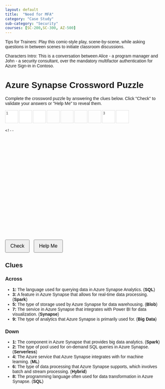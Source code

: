 ```yaml
---
layout: default
title:  "Need for MFA"
category: "Case Study"
sub-category: "Security"
courses: [SC-200,SC-300, AZ-500]
---
```


Tips for Trainers: Play this comic-style play, scene-by-scene, while asking questions in between scenes to initiate classroom discussions.

Characters Intro: This is a conversation between Alice - a program manager and John - a security consultant, over the mandatory multifactor authentication for Azure Sign-in in Contoso.

<!DOCTYPE html>
<html>
<head>
  <title>Azure Synapse Crossword Puzzle</title>
  <style>
    body {
      font-family: Arial, sans-serif;
    }
    .grid {
      display: grid;
      grid-template-columns: repeat(9, 40px);
      grid-template-rows: repeat(9, 40px);
      gap: 5px;
    }
    .cell {
      width: 40px;
      height: 40px;
      border: 1px solid #ddd;
      text-align: center;
      font-size: 16px;
      font-weight: bold;
      position: relative;
    }
    .cell input {
      width: 100%;
      height: 100%;
      border: none;
      text-align: center;
      font-size: 16px;
      font-weight: bold;
      text-transform: uppercase;
    }
    .cell input.incorrect {
      background-color: red;
      color: white;
    }
    .buttons {
      margin: 20px 0;
    }
    button {
      margin-right: 10px;
      padding: 10px 15px;
      font-size: 16px;
    }
    .clue-number {
      position: absolute;
      top: 2px;
      left: 2px;
      font-size: 12px;
      color: gray;
    }
  </style>
</head>
<body>
  <h1>Azure Synapse Crossword Puzzle</h1>
  <p>Complete the crossword puzzle by answering the clues below. Click "Check" to validate your answers or "Help Me" to reveal them.</p>

  <div class="grid">
    <!-- Row 1 -->
    <div class="cell"><input maxlength="1" data-answer="S"><span class="clue-number">1</span></div>
    <div class="cell"><input maxlength="1" data-answer="Q"></div>
    <div class="cell"><input maxlength="1" data-answer="L"></div>
    <div class="cell"></div>
    <div class="cell"></div>
    <div class="cell"></div>
    <div class="cell"></div>
    <div class="cell"><input maxlength="1" data-answer="S"><span class="clue-number">3</span></div>
    <div class="cell"><input maxlength="1" data-answer="P"></div>

    <!-- Row 2 -->
    <div class="cell"></div>
    <div class="cell"></div>
    <div class="cell"></div>
    <div class="cell"></div>
    <div class="cell"></div>
    <div class="cell"></div>
    <div class="cell"><input maxlength="1" data-answer="Y"></div>
    <div class="cell"><input maxlength="1" data-answer="N"></div>
    <div class="cell"><input maxlength="1" data-answer="A"></div>

    <!-- Add the rest of the rows with appropriate cells and answers -->
    <!-- Include clue numbers and answers for both across and down clues -->
  </div>

  <div class="buttons">
    <button id="checkButton">Check</button>
    <button id="helpButton">Help Me</button>
  </div>

  <h2>Clues</h2>
  <h3>Across</h3>
  <ul>
    <li><strong>1:</strong> The language used for querying data in Azure Synapse Analytics. (<strong>SQL</strong>)</li>
    <li><strong>3:</strong> A feature in Azure Synapse that allows for real-time data processing. (<strong>Spark</strong>)</li>
    <li><strong>5:</strong> The type of storage used by Azure Synapse for data warehousing. (<strong>Blob</strong>)</li>
    <li><strong>7:</strong> The service in Azure Synapse that integrates with Power BI for data visualization. (<strong>Synapse</strong>)</li>
    <li><strong>9:</strong> The type of analytics that Azure Synapse is primarily used for. (<strong>Big Data</strong>)</li>
  </ul>
  <h3>Down</h3>
  <ul>
    <li><strong>1:</strong> The component in Azure Synapse that provides big data analytics. (<strong>Spark</strong>)</li>
    <li><strong>2:</strong> The type of pool used for on-demand SQL queries in Azure Synapse. (<strong>Serverless</strong>)</li>
    <li><strong>4:</strong> The Azure service that Azure Synapse integrates with for machine learning. (<strong>ML</strong>)</li>
    <li><strong>6:</strong> The type of data processing that Azure Synapse supports, which involves batch and stream processing. (<strong>Hybrid</strong>)</li>
    <li><strong>8:</strong> The programming language often used for data transformation in Azure Synapse. (<strong>SQL</strong>)</li>
  </ul>

  <script>
    document.getElementById('checkButton').addEventListener('click', () => {
      const cells = document.querySelectorAll('.cell input');
      cells.forEach(cell => {
        if (cell.dataset.answer && cell.value.toUpperCase() !== cell.dataset.answer) {
          cell.classList.add('incorrect');
        } else {
          cell.classList.remove('incorrect');
        }
      });
    });

    document.getElementById('helpButton').addEventListener('click', () => {
      const cells = document.querySelectorAll('.cell input');
      cells.forEach(cell => {
        if (cell.dataset.answer) {
          cell.value = cell.dataset.answer;
          cell.classList.remove('incorrect');
        }
      });
    });
  </script>
</body>
</html>
